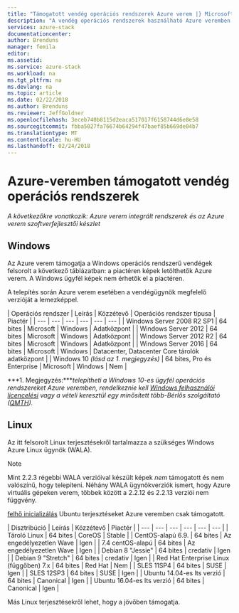 ```yaml
---
title: "Támogatott vendég operációs rendszerek Azure verem |} Microsoft Docs"
description: "A vendég operációs rendszerek használható Azure veremben."
services: azure-stack
documentationcenter: 
author: Brenduns
manager: femila
editor: 
ms.assetid: 
ms.service: azure-stack
ms.workload: na
ms.tgt_pltfrm: na
ms.devlang: na
ms.topic: article
ms.date: 02/22/2018
ms.author: Brenduns
ms.reviewer: JeffGoldner
ms.openlocfilehash: 3eceb740b8115d2eaca517017f6158744d6e8e58
ms.sourcegitcommit: fbba5027fa76674b64294f47baef85b669de04b7
ms.translationtype: MT
ms.contentlocale: hu-HU
ms.lasthandoff: 02/24/2018
---
```

# <a name="guest-operating-systems-supported-on-azure-stack"></a>Azure-veremben támogatott vendég operációs rendszerek

*A következőkre vonatkozik: Azure verem integrált rendszerek és az Azure verem szoftverfejlesztői készlet*

## <a name="windows"></a>Windows
Az Azure verem támogatja a Windows operációs rendszerű vendégek felsorolt a következő táblázatban: a piactéren képek letölthetők Azure verem. A Windows ügyfél képek nem érhetők el a piactéren.

A telepítés során Azure verem esetében a vendégügynök megfelelő verzióját a lemezképpel.

| Operációs rendszer | Leírás | Közzétevő | Operációs rendszer típusa | Piactér |
| --- | --- | --- | --- | --- | --- |
| Windows Server 2008 R2 SP1 | 64 bites | Microsoft | Windows | Adatközpont |
| Windows Server 2012 | 64 bites | Microsoft | Windows | Adatközpont |
| Windows Server 2012 R2 | 64 bites | Microsoft | Windows | Adatközpont |
| Windows Server 2016 | 64 bites | Microsoft | Windows | Datacenter, Datacenter Core tárolók adatközpont |
| Windows 10 *(lásd az 1. megjegyzés)* | 64 bites, Pro és Enterprise | Microsoft | Windows | Nem |

***1. Megjegyzés:****telepítheti a Windows 10-es ügyfél operációs rendszereket Azure veremben, rendelkeznie kell [Windows felhasználói licencelési](https://www.microsoft.com/Licensing/product-licensing/windows10.aspx) vagy a vételi keresztül egy minősített több-Bérlős szolgáltató ([QMTH](https://www.microsoft.com/CloudandHosting/licensing_sca.aspx)).* 


## <a name="linux"></a>Linux

Az itt felsorolt Linux terjesztésekről tartalmazza a szükséges Windows Azure Linux ügynök (WALA).

> [!NOTE]   
> Mint 2.2.3 régebbi WALA verzióival készült képek *nem* támogatott és nem valószínű, hogy telepíteni. Néhány WALA ügynökverziók ismert, hogy Azure virtuális gépeken verem, többek között a 2.2.12 és 2.2.13 verziói nem függvény.
>
> [felhő inicializálás](https://cloud-init.io/) Ubuntu terjesztéseket Azure veremben csak támogatott.

| Disztribúció | Leírás | Közzétevő | Piactér |
| --- | --- | --- | --- | --- | --- |
| Tároló Linux |  64 bites | CoreOS | Stable |
| CentOS-alapú 6.9. | 64 bites | Az engedélyezetlen Wave | Igen |
| 7.4 centOS-alapú | 64 bites | Az engedélyezetlen Wave | Igen |
| Debian 8 "Jessie" | 64 bites | credativ |  Igen |
| Debian 9 "Stretch" | 64 bites | credativ | Igen |
| Red Hat Enterprise Linux (függőben) 7.x | 64 bites | Red Hat | Nem |
| SLES 11SP4 | 64 bites | SUSE | Igen |
| SLES 12SP3 | 64 bites | SUSE | Igen |
| Ubuntu 14.04-es lts verzió | 64 bites | Canonical | Igen |
| Ubuntu 16.04-es lts verzió | 64 bites | Canonical | Igen |

Más Linux terjesztésekről lehet, hogy a jövőben támogatja.
